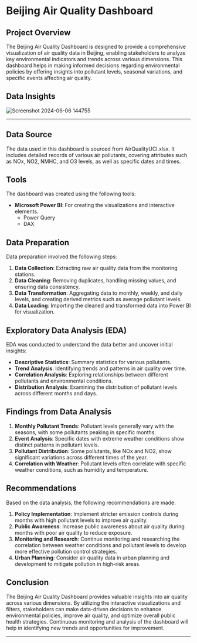 
# Beijing Air Quality Dashboard

## Project Overview
The Beijing Air Quality Dashboard is designed to provide a comprehensive visualization of air quality data in Beijing, enabling stakeholders to analyze key environmental indicators and trends across various dimensions. This dashboard helps in making informed decisions regarding environmental policies by offering insights into pollutant levels, seasonal variations, and specific events affecting air quality.

## Data Insights
![Screenshot 2024-06-06 144755](https://github.com/Motjiang/Beijing-Air-Quality-Analysis/assets/114883452/a38542ad-822f-45fe-a184-c165bc234ec0)


---

## Data Source
The data used in this dashboard is sourced from AirQualityUCI.xlsx. It includes detailed records of various air pollutants, covering attributes such as NOx, NO2, NMHC, and O3 levels, as well as specific dates and times.

## Tools
The dashboard was created using the following tools:
- **Microsoft Power BI**: For creating the visualizations and interactive elements.
  - Power Query
  - DAX 


## Data Preparation
Data preparation involved the following steps:
1. **Data Collection**: Extracting raw air quality data from the monitoring stations.
2. **Data Cleaning**: Removing duplicates, handling missing values, and ensuring data consistency.
3. **Data Transformation**: Aggregating data to monthly, weekly, and daily levels, and creating derived metrics such as average pollutant levels.
4. **Data Loading**: Importing the cleaned and transformed data into Power BI for visualization.

## Exploratory Data Analysis (EDA)
EDA was conducted to understand the data better and uncover initial insights:
- **Descriptive Statistics**: Summary statistics for various pollutants.
- **Trend Analysis**: Identifying trends and patterns in air quality over time.
- **Correlation Analysis**: Exploring relationships between different pollutants and environmental conditions.
- **Distribution Analysis**: Examining the distribution of pollutant levels across different months and days.

## Findings from Data Analysis
1. **Monthly Pollutant Trends**: Pollutant levels generally vary with the seasons, with some pollutants peaking in specific months.
2. **Event Analysis**: Specific dates with extreme weather conditions show distinct patterns in pollutant levels.
3. **Pollutant Distribution**: Some pollutants, like NOx and NO2, show significant variations across different times of the year.
4. **Correlation with Weather**: Pollutant levels often correlate with specific weather conditions, such as humidity and temperature.

## Recommendations
Based on the data analysis, the following recommendations are made:
1. **Policy Implementation**: Implement stricter emission controls during months with high pollutant levels to improve air quality.
2. **Public Awareness**: Increase public awareness about air quality during months with poor air quality to reduce exposure.
3. **Monitoring and Research**: Continue monitoring and researching the correlation between weather conditions and pollutant levels to develop more effective pollution control strategies.
4. **Urban Planning**: Consider air quality data in urban planning and development to mitigate pollution in high-risk areas.

## Conclusion
The Beijing Air Quality Dashboard provides valuable insights into air quality across various dimensions. By utilizing the interactive visualizations and filters, stakeholders can make data-driven decisions to enhance environmental policies, improve air quality, and optimize overall public health strategies. Continuous monitoring and analysis of the dashboard will help in identifying new trends and opportunities for improvement.

---
